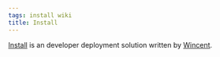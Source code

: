 ```yaml
---
tags: install wiki
title: Install
---
```


[Install](/wiki/Install) is an developer deployment solution written by [Wincent](/wiki/Wincent).
